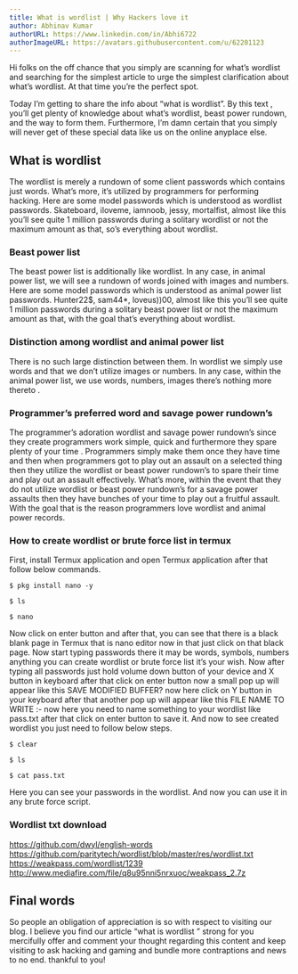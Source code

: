```yaml
---
title: What is wordlist | Why Hackers love it
author: Abhinav Kumar
authorURL: https://www.linkedin.com/in/Abhi6722
authorImageURL: https://avatars.githubusercontent.com/u/62201123
---
```


Hi folks on the off chance that you simply are scanning for what’s wordlist and searching for the simplest article to urge the simplest clarification about what’s wordlist. At that time you’re the perfect spot.

Today I’m getting to share the info about “what is wordlist”. By this text , you’ll get plenty of knowledge about what’s wordlist, beast power rundown, and the way to form them. Furthermore, I’m damn certain that you simply will never get of these special data like us on the online anyplace else.

## What is wordlist
The wordlist is merely a rundown of some client passwords which contains just words. What’s more, it’s utilized by programmers for performing hacking. Here are some model passwords which is understood as wordlist passwords. Skateboard, iloveme, iamnoob, jessy, mortalfist, almost like this you’ll see quite 1 million passwords during a solitary wordlist or not the maximum amount as that, so’s everything about wordlist.

### Beast power list
The beast power list is additionally like wordlist. In any case, in animal power list, we will see a rundown of words joined with images and numbers. Here are some model passwords which is understood as animal power list passwords. Hunter22$, sam44*, loveus))00, almost like this you’ll see quite 1 million passwords during a solitary beast power list or not the maximum amount as that, with the goal that’s everything about wordlist.

### Distinction among wordlist and animal power list
There is no such large distinction between them. In wordlist we simply use words and that we don’t utilize images or numbers. In any case, within the animal power list, we use words, numbers, images there’s nothing more thereto .

### Programmer’s preferred word and savage power rundown’s
The programmer’s adoration wordlist and savage power rundown’s since they create programmers work simple, quick and furthermore they spare plenty of your time . Programmers simply make them once they have time and then when programmers got to play out an assault on a selected thing then they utilize the wordlist or beast power rundown’s to spare their time and play out an assault effectively. What’s more, within the event that they do not utilize wordlist or beast power rundown’s for a savage power assaults then they have bunches of your time to play out a fruitful assault. With the goal that is the reason programmers love wordlist and animal power records.

### How to create wordlist or brute force list in termux
First, install Termux application and open Termux application after that follow below commands.
```
$ pkg install nano -y
```
```
$ ls
```
```
$ nano
```
Now click on enter button and after that, you can see that there is a black blank page in Termux that is nano editor now in that just click on that black page. Now start typing passwords there it may be words, symbols, numbers anything you can create wordlist or brute force list it’s your wish. Now after typing all passwords just hold volume down button of your device and X button in keyboard after that click on enter button now a small pop up will appear like this SAVE MODIFIED BUFFER? now here click on Y button in your keyboard after that another pop up will appear like this FILE NAME TO WRITE :- now here you need to name something to your wordlist like pass.txt after that click on enter button to save it. And now to see created wordlist you just need to follow below steps.
```
$ clear
```
```
$ ls
```
```
$ cat pass.txt
```

Here you can see your passwords in the wordlist. And now you can use it in any brute force script.

### Wordlist txt download
https://github.com/dwyl/english-words
https://github.com/paritytech/wordlist/blob/master/res/wordlist.txt
https://weakpass.com/wordlist/1239
http://www.mediafire.com/file/q8u95nni5nrxuoc/weakpass_2.7z

## Final words
So people an obligation of appreciation is so with respect to visiting our blog. I believe you find our article “what is wordlist ” strong for you mercifully offer and comment your thought regarding this content and keep visiting to ask hacking and gaming and bundle more contraptions and news to no end. thankful to you!